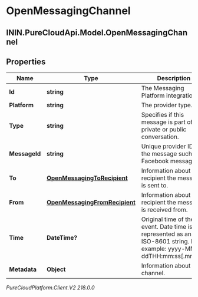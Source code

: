 # OpenMessagingChannel

## ININ.PureCloudApi.Model.OpenMessagingChannel

## Properties

|Name | Type | Description | Notes|
|------------ | ------------- | ------------- | -------------|
| **Id** | **string** | The Messaging Platform integration ID. | [optional] |
| **Platform** | **string** | The provider type. | [optional] |
| **Type** | **string** | Specifies if this message is part of a private or public conversation. | [optional] |
| **MessageId** | **string** | Unique provider ID of the message such as a Facebook message ID. | [optional] |
| **To** | [**OpenMessagingToRecipient**](OpenMessagingToRecipient) | Information about the recipient the message is sent to. | |
| **From** | [**OpenMessagingFromRecipient**](OpenMessagingFromRecipient) | Information about the recipient the message is received from. | |
| **Time** | **DateTime?** | Original time of the event. Date time is represented as an ISO-8601 string. For example: yyyy-MM-ddTHH:mm:ss[.mmm]Z | |
| **Metadata** | **Object** | Information about the channel. | [optional] |



_PureCloudPlatform.Client.V2 218.0.0_
